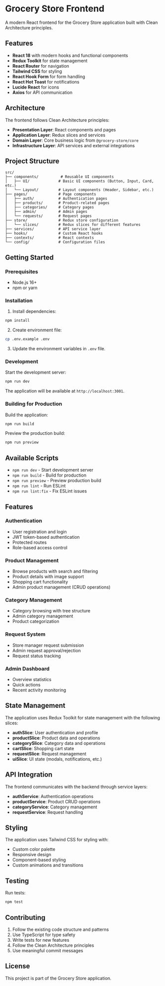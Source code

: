 # Grocery Store Frontend

A modern React frontend for the Grocery Store application built with Clean Architecture principles.

## Features

- **React 18** with modern hooks and functional components
- **Redux Toolkit** for state management
- **React Router** for navigation
- **Tailwind CSS** for styling
- **React Hook Form** for form handling
- **React Hot Toast** for notifications
- **Lucide React** for icons
- **Axios** for API communication

## Architecture

The frontend follows Clean Architecture principles:

- **Presentation Layer**: React components and pages
- **Application Layer**: Redux slices and services
- **Domain Layer**: Core business logic from `@grocery-store/core`
- **Infrastructure Layer**: API services and external integrations

## Project Structure

```
src/
├── components/          # Reusable UI components
│   ├── UI/             # Basic UI components (Button, Input, Card, etc.)
│   └── Layout/         # Layout components (Header, Sidebar, etc.)
├── pages/              # Page components
│   ├── auth/           # Authentication pages
│   ├── products/       # Product-related pages
│   ├── categories/     # Category pages
│   ├── admin/          # Admin pages
│   └── requests/       # Request pages
├── store/              # Redux store configuration
│   └── slices/         # Redux slices for different features
├── services/           # API service layer
├── hooks/              # Custom React hooks
├── contexts/           # React contexts
└── config/             # Configuration files
```

## Getting Started

### Prerequisites

- Node.js 16+ 
- npm or yarn

### Installation

1. Install dependencies:
```bash
npm install
```

2. Create environment file:
```bash
cp .env.example .env
```

3. Update the environment variables in `.env` file.

### Development

Start the development server:
```bash
npm run dev
```

The application will be available at `http://localhost:3001`.

### Building for Production

Build the application:
```bash
npm run build
```

Preview the production build:
```bash
npm run preview
```

## Available Scripts

- `npm run dev` - Start development server
- `npm run build` - Build for production
- `npm run preview` - Preview production build
- `npm run lint` - Run ESLint
- `npm run lint:fix` - Fix ESLint issues

## Features

### Authentication
- User registration and login
- JWT token-based authentication
- Protected routes
- Role-based access control

### Product Management
- Browse products with search and filtering
- Product details with image support
- Shopping cart functionality
- Admin product management (CRUD operations)

### Category Management
- Category browsing with tree structure
- Admin category management
- Product categorization

### Request System
- Store manager request submission
- Admin request approval/rejection
- Request status tracking

### Admin Dashboard
- Overview statistics
- Quick actions
- Recent activity monitoring

## State Management

The application uses Redux Toolkit for state management with the following slices:

- **authSlice**: User authentication and profile
- **productSlice**: Product data and operations
- **categorySlice**: Category data and operations
- **cartSlice**: Shopping cart state
- **requestSlice**: Request management
- **uiSlice**: UI state (modals, notifications, etc.)

## API Integration

The frontend communicates with the backend through service layers:

- **authService**: Authentication operations
- **productService**: Product CRUD operations
- **categoryService**: Category management
- **requestService**: Request handling

## Styling

The application uses Tailwind CSS for styling with:

- Custom color palette
- Responsive design
- Component-based styling
- Custom animations and transitions

## Testing

Run tests:
```bash
npm test
```

## Contributing

1. Follow the existing code structure and patterns
2. Use TypeScript for type safety
3. Write tests for new features
4. Follow the Clean Architecture principles
5. Use meaningful commit messages

## License

This project is part of the Grocery Store application.
